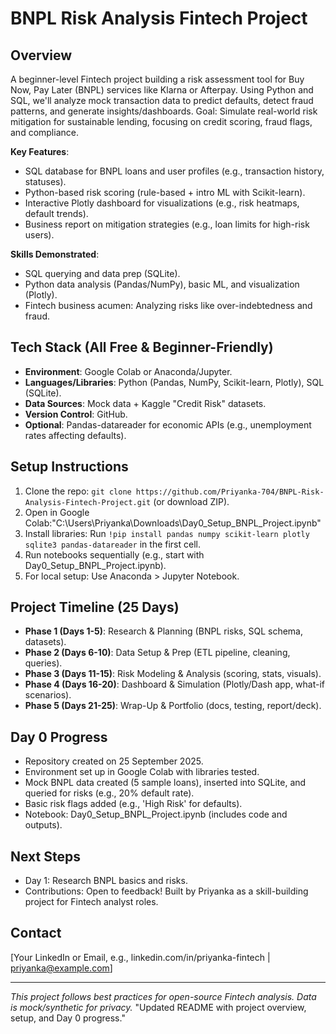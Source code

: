 # BNPL Risk Analysis Fintech Project

## Overview
A beginner-level Fintech project building a risk assessment tool for Buy Now, Pay Later (BNPL) services like Klarna or Afterpay. Using Python and SQL, we'll analyze mock transaction data to predict defaults, detect fraud patterns, and generate insights/dashboards. Goal: Simulate real-world risk mitigation for sustainable lending, focusing on credit scoring, fraud flags, and compliance.

**Key Features**:
- SQL database for BNPL loans and user profiles (e.g., transaction history, statuses).
- Python-based risk scoring (rule-based + intro ML with Scikit-learn).
- Interactive Plotly dashboard for visualizations (e.g., risk heatmaps, default trends).
- Business report on mitigation strategies (e.g., loan limits for high-risk users).

**Skills Demonstrated**:
- SQL querying and data prep (SQLite).
- Python data analysis (Pandas/NumPy), basic ML, and visualization (Plotly).
- Fintech business acumen: Analyzing risks like over-indebtedness and fraud.

## Tech Stack (All Free & Beginner-Friendly)
- **Environment**: Google Colab or Anaconda/Jupyter.
- **Languages/Libraries**: Python (Pandas, NumPy, Scikit-learn, Plotly), SQL (SQLite).
- **Data Sources**: Mock data + Kaggle "Credit Risk" datasets.
- **Version Control**: GitHub.
- **Optional**: Pandas-datareader for economic APIs (e.g., unemployment rates affecting defaults).

## Setup Instructions
1. Clone the repo: `git clone https://github.com/Priyanka-704/BNPL-Risk-Analysis-Fintech-Project.git` (or download ZIP).
2. Open in Google Colab:"C:\Users\Priyanka\Downloads\Day0_Setup_BNPL_Project.ipynb"
3. Install libraries: Run `!pip install pandas numpy scikit-learn plotly sqlite3 pandas-datareader` in the first cell.
4. Run notebooks sequentially (e.g., start with Day0_Setup_BNPL_Project.ipynb).
5. For local setup: Use Anaconda > Jupyter Notebook.

## Project Timeline (25 Days)
- **Phase 1 (Days 1-5)**: Research & Planning (BNPL risks, SQL schema, datasets).
- **Phase 2 (Days 6-10)**: Data Setup & Prep (ETL pipeline, cleaning, queries).
- **Phase 3 (Days 11-15)**: Risk Modeling & Analysis (scoring, stats, visuals).
- **Phase 4 (Days 16-20)**: Dashboard & Simulation (Plotly/Dash app, what-if scenarios).
- **Phase 5 (Days 21-25)**: Wrap-Up & Portfolio (docs, testing, report/deck).

## Day 0 Progress
- Repository created on 25 September 2025.
- Environment set up in Google Colab with libraries tested.
- Mock BNPL data created (5 sample loans), inserted into SQLite, and queried for risks (e.g., 20% default rate).
- Basic risk flags added (e.g., 'High Risk' for defaults).
- Notebook: Day0_Setup_BNPL_Project.ipynb (includes code and outputs).

## Next Steps
- Day 1: Research BNPL basics and risks.
- Contributions: Open to feedback! Built by Priyanka as a skill-building project for Fintech analyst roles.

## Contact
[Your LinkedIn or Email, e.g., linkedin.com/in/priyanka-fintech | priyanka@example.com]

---
*This project follows best practices for open-source Fintech analysis. Data is mock/synthetic for privacy.*
"Updated README with project overview, setup, and Day 0 progress."
